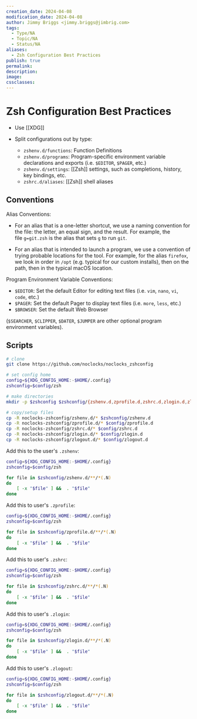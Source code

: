 ```yaml
---
creation_date: 2024-04-08
modification_date: 2024-04-08
author: Jimmy Briggs <jimmy.briggs@jimbrig.com>
tags:
  - Type/NA
  - Topic/NA
  - Status/NA
aliases:
  - Zsh Configuration Best Practices
publish: true
permalink:
description:
image:
cssclasses:
---
```


# Zsh Configuration Best Practices

- Use [[XDG]] 

- Split configurations out by type:
  - `zshenv.d/functions`: Function Definitions
  - `zshenv.d/programs`: Program-specific environment variable declarations and exports (i.e. `$EDITOR`, `$PAGER`, etc.)
  - `zshenv.d/settings`: [[Zsh]] settings, such as completions, history, key bindings, etc.
  - `zshrc.d/aliases`: [[Zsh]] shell aliases

## Conventions

Alias Conventions:

- For an alias that is a one-letter shortcut, we use a naming convention for the file: the letter, an equal sign, and the result. For example, the file `g=git.zsh` is the alias that sets `g` to run `git`.

- For an alias that is intended to launch a program, we use a convention of trying probable locations for the tool. For example, for the alias `firefox`, we look in order in `/opt` (e.g. typical for our custom installs), then on the path, then in the typical macOS location.

Program Environment Variable Conventions:

- `$EDITOR`: Set the default Editor for editing text files (i.e. `vim`, `nano`, `vi`, `code`, etc.)
- `$PAGER`: Set the default Pager to display text files (i.e. `more`, `less`, etc.)
- `$BROWSER`: Set the default Web Browser

(`$SEARCHER`, `$CLIPPER`, `$DATER`, `$JUMPER` are other optional program environment variables).

## Scripts

```bash
# clone
git clone https://github.com/noclocks/noclocks_zshconfig

# set config home
config=${XDG_CONFIG_HOME:-$HOME/.config}
zshconfig=$config/zsh

# make directories
mkdir -p $zshconfig $zshconfig/{zshenv.d,zprofile.d,zshrc.d,zlogin.d,zlogout.d}

# copy/setup files
cp -R noclocks-zshconfig/zshenv.d/* $zshconfig/zshenv.d
cp -R noclocks-zshconfig/zprofile.d/* $config/zprofile.d
cp -R noclocks-zshconfig/zshrc.d/* $config/zshrc.d
cp -R noclocks-zshconfig/zlogin.d/* $config/zlogin.d
cp -R noclocks-zshconfig/zlogout.d/* $config/zlogout.d
```

Add this to the user's `.zshenv`:

```bash
config=${XDG_CONFIG_HOME:-$HOME/.config}
zshconfig=$config/zsh

for file in $zshconfig/zshenv.d/**/*(.N)
do 
    [ -x "$file" ] &&  . "$file"
done
```

Add this to user's `.zprofile`:

```bash
config=${XDG_CONFIG_HOME:-$HOME/.config}
zshconfig=$config/zsh

for file in $zshconfig/zprofile.d/**/*(.N)
do 
    [ -x "$file" ] &&  . "$file"
done
```

Add this to user's `.zshrc`:

```bash
config=${XDG_CONFIG_HOME:-$HOME/.config}
zshconfig=$config/zsh

for file in $zshconfig/zshrc.d/**/*(.N)
do 
    [ -x "$file" ] &&  . "$file"
done
```

Add this to user's `.zlogin`:

```bash
config=${XDG_CONFIG_HOME:-$HOME/.config}
zshconfig=$config/zsh

for file in $zshconfig/zlogin.d/**/*(.N)
do 
    [ -x "$file" ] &&  . "$file"
done
```

Add this to user's `.zlogout`:

```bash
config=${XDG_CONFIG_HOME:-$HOME/.config}
zshconfig=$config/zsh

for file in $zshconfig/zlogout.d/**/*(.N)
do 
    [ -x "$file" ] &&  . "$file"
done
```

